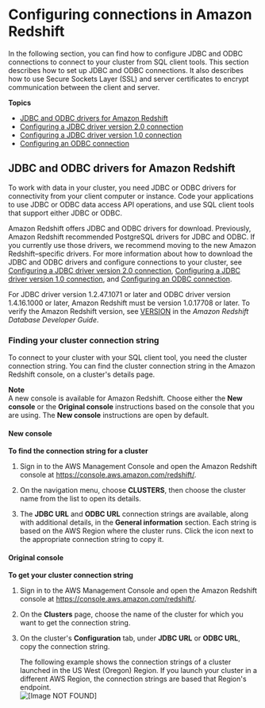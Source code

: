 # Configuring connections in Amazon Redshift<a name="configuring-connections"></a>

In the following section, you can find how to configure JDBC and ODBC connections to connect to your cluster from SQL client tools\. This section describes how to set up JDBC and ODBC connections\. It also describes how to use Secure Sockets Layer \(SSL\) and server certificates to encrypt communication between the client and server\. 

**Topics**
+ [JDBC and ODBC drivers for Amazon Redshift](#connecting-drivers)
+ [Configuring a JDBC driver version 2\.0 connection](jdbc20-install.md)
+ [Configuring a JDBC driver version 1\.0 connection](configure-jdbc-connection.md)
+ [Configuring an ODBC connection](configure-odbc-connection.md)

## JDBC and ODBC drivers for Amazon Redshift<a name="connecting-drivers"></a>

To work with data in your cluster, you need JDBC or ODBC drivers for connectivity from your client computer or instance\. Code your applications to use JDBC or ODBC data access API operations, and use SQL client tools that support either JDBC or ODBC\.

Amazon Redshift offers JDBC and ODBC drivers for download\. Previously, Amazon Redshift recommended PostgreSQL drivers for JDBC and ODBC\. If you currently use those drivers, we recommend moving to the new Amazon Redshift–specific drivers\. For more information about how to download the JDBC and ODBC drivers and configure connections to your cluster, see [Configuring a JDBC driver version 2\.0 connection](jdbc20-install.md), [Configuring a JDBC driver version 1\.0 connection](configure-jdbc-connection.md), and [Configuring an ODBC connection](configure-odbc-connection.md)\. 

For JDBC driver version 1\.2\.47\.1071 or later and ODBC driver version 1\.4\.16\.1000 or later, Amazon Redshift must be version 1\.0\.17708 or later\. To verify the Amazon Redshift version, see [VERSION](https://docs.aws.amazon.com/redshift/latest/dg/r_VERSION.html) in the *Amazon Redshift Database Developer Guide*\.

### Finding your cluster connection string<a name="connecting-connection-string"></a>

To connect to your cluster with your SQL client tool, you need the cluster connection string\. You can find the cluster connection string in the Amazon Redshift console, on a cluster's details page\.

**Note**  
A new console is available for Amazon Redshift\. Choose either the **New console** or the **Original console** instructions based on the console that you are using\. The **New console** instructions are open by default\.

#### New console<a name="connect-drivers-url"></a>

**To find the connection string for a cluster**

1. Sign in to the AWS Management Console and open the Amazon Redshift console at [https://console\.aws\.amazon\.com/redshift/](https://console.aws.amazon.com/redshift/)\.

1. On the navigation menu, choose **CLUSTERS**, then choose the cluster name from the list to open its details\.

1. The **JDBC URL** and **ODBC URL** connection strings are available, along with additional details, in the **General information** section\. Each string is based on the AWS Region where the cluster runs\. Click the icon next to the appropriate connection string to copy it\.

#### Original console<a name="connect-drivers-url-originalconsole"></a>

**To get your cluster connection string**

1. Sign in to the AWS Management Console and open the Amazon Redshift console at [https://console\.aws\.amazon\.com/redshift/](https://console.aws.amazon.com/redshift/)\.

1. On the **Clusters** page, choose the name of the cluster for which you want to get the connection string\.

1. On the cluster's **Configuration** tab, under **JDBC URL** or **ODBC URL**, copy the connection string\.

   The following example shows the connection strings of a cluster launched in the US West \(Oregon\) Region\. If you launch your cluster in a different AWS Region, the connection strings are based that Region's endpoint\.  
![\[Image NOT FOUND\]](http://docs.aws.amazon.com/redshift/latest/mgmt/images/rs-mgmt-clusters-cluster-database-properties.png)